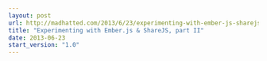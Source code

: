 ```yaml
---
layout: post
url: http://madhatted.com/2013/6/23/experimenting-with-ember-js-sharejs-part-ii
title: "Experimenting with Ember.js & ShareJS, part II"
date: 2013-06-23
start_version: "1.0"
---
```

